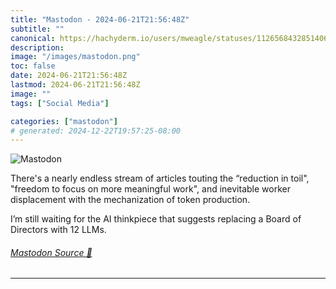```yaml
---
title: "Mastodon - 2024-06-21T21:56:48Z"
subtitle: ""
canonical: https://hachyderm.io/users/mweagle/statuses/112656843285140630
description:
image: "/images/mastodon.png"
toc: false
date: 2024-06-21T21:56:48Z
lastmod: 2024-06-21T21:56:48Z
image: ""
tags: ["Social Media"]

categories: ["mastodon"]
# generated: 2024-12-22T19:57:25-08:00
---
```

![Mastodon](/images/mastodon.png)

<p>There&#39;s a nearly endless stream of articles touting the “reduction in toil&quot;, &quot;freedom to focus on more meaningful work&quot;, and inevitable worker displacement with the mechanization of token production.</p><p>I’m still waiting for the AI thinkpiece that suggests replacing a Board of Directors with 12 LLMs.</p>


###### [Mastodon Source 🐘](https://hachyderm.io/@mweagle/112656843285140630)

___
